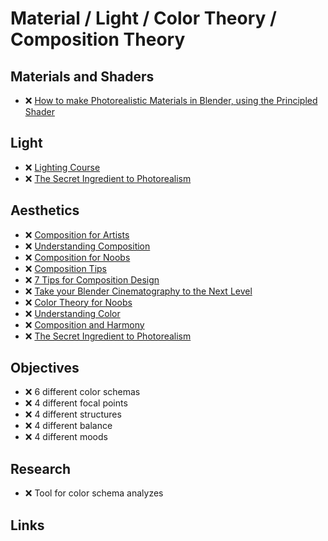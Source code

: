 # Material / Light / Color Theory / Composition Theory

## Materials and Shaders

- ❌ [How to make Photorealistic Materials in Blender, using the Principled Shader][How to make Photorealistic Materials in Blender, using the Principled Shader]

## Light

- ❌ [Lighting Course][Lighting Course]
- ❌ [The Secret Ingredient to Photorealism][The Secret Ingredient to Photorealism]

## Aesthetics

- ❌ [Composition for Artists][Composition for Artists]
- ❌ [Understanding Composition][Understanding Composition]
- ❌ [Composition for Noobs][Composition for Noobs]
- ❌ [Composition Tips][Composition Tips]
- ❌ [7 Tips for Composition Design][7 Tips for Composition Design]
- ❌ [Take your Blender Cinematography to the Next Level][Take your Blender Cinematography to the Next Level]
- ❌ [Color Theory for Noobs][Color Theory for Noobs]
- ❌ [Understanding Color][Understanding Color]
- ❌ [Composition and Harmony][Composition and Harmony]
- ❌ [The Secret Ingredient to Photorealism][The Secret Ingredient to Photorealism]

## Objectives

- ❌ 6 different color schemas
- ❌ 4 different focal points
- ❌ 4 different structures
- ❌ 4 different balance
- ❌ 4 different moods

## Research

- ❌ Tool for color schema analyzes

## Links

[How to make Photorealistic Materials in Blender, using the Principled Shader]: https://www.youtube.com/watch?v=4H5W6C_Mbck
[Lighting Course]: https://www.youtube.com/playlist?list=PLjEaoINr3zgH9vCr47kSS5W8PEJBNIiwK
[The Secret Ingredient to Photorealism]: https://www.youtube.com/watch?v=m9AT7H4GGrA
[Composition for Artists]: https://www.youtube.com/playlist?list=PLV2X3tgajVlHEWoxhxHBV5JyU7R80LT9R
[Understanding Composition]: https://www.youtube.com/watch?v=O8i7OKbWmRM
[Composition for Noobs]: https://www.youtube.com/watch?v=9VVzCr3c9Jk
[Composition Tips]: https://www.youtube.com/watch?v=JuEkb6FNptE
[7 Tips for Composition Design]: https://www.youtube.com/watch?v=JuEkb6FNptE
[Take your Blender Cinematography to the Next Level]: https://www.youtube.com/watch?v=h3ouYgJ0hUk
[Color Theory for Noobs]: https://www.youtube.com/watch?v=AvgCkHrcj90
[Understanding Color]: https://www.youtube.com/watch?v=Qj1FK8n7WgY
[Composition and Harmony]: https://www.youtube.com/watch?v=p0rVUhXnmpY
[The Secret Ingredient to Photorealism]: https://www.youtube.com/watch?v=m9AT7H4GGrA
